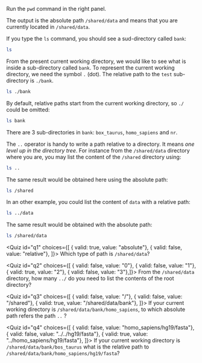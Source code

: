 <script>
import Quiz from "components/Quiz.svelte";
</script>

Run the `pwd` command in the right panel.

The output is the absolute path `/shared/data` and means that you are currently located in `/shared/data`. 

<!---
Remark: In a Unix system, the administrator (the boss) is called root. And you are presently in its personal directory that is also called `root`! 
-->

If you type the `ls` command, you should see a sud-directory called `bank`:

```bash
ls
```

From the present current working directory, we would like to see what is inside a sub-directory called `bank`. 
To represent the current working directory, we need the symbol `.` (dot). 
The relative path to the `test` sub-directory is `./bank`.

```bash
ls ./bank
```

By default, relative paths start from the current working directory, so `./` could be omitted:

```bash
ls bank
```
There are 3 sub-directories in `bank`: `box_taurus`, `homo_sapiens` and `nr`.

The `..` operator is handy to write a path relative to a directory. 
It means _one level up in the directory tree_. 
For instance from the `/shared/data` directory where you are, you may list the content of the `/shared` directory using:

```bash
ls ..
```

The same result would be obtained here using the absolute path:

```bash
ls /shared
```

In an other example, you could list the content of `data` with a relative path:

```bash
ls ../data
```

The same result would be obtained with the absolute path:

```bash
ls /shared/data
```
<Quiz id="q1" choices={[ { valid: true, value: "absolute"}, 
						 { valid: false, value: "relative"}, ]}> 
	<span slot="prompt">
		Which type of path is `/shared/data`?
	</span>
</Quiz>

<Quiz id="q2" choices={[ { valid: false, value: "0"}, 
						 { valid: false, value: "1"},
       						 { valid: true, value: "2"},
	      					 { valid: false, value: "3"},]}> 
	<span slot="prompt">
		From the `/shared/data` directory, how many `../` do you need to list the contents of the root directory?
	</span>
</Quiz>

<Quiz id="q3" choices={[ { valid: false, value: "/"}, 
						 { valid: false, value: "/shared"}, 
						 { valid: true, value: "/shared/data/bank"}, ]}>
	<span slot="prompt">
		If your current working directory is `/shared/data/bank/homo_sapiens`, to which absolute path refers the path `..` ?
	</span>
</Quiz>

<Quiz id="q4" choices={[ { valid: false, value: "homo_sapiens/hg19/fasta"}, 
						 { valid: false, value: "../../hg19/fasta"}, 
						 { valid: true, value: "../homo_sapiens/hg19/fasta"}, ]}> 
	<span slot="prompt">
		If your current working directory is `/shared/data/bank/bos_taurus` what is the relative path to `/shared/data/bank/homo_sapiens/hg19/fasta`?
	</span>
</Quiz>
